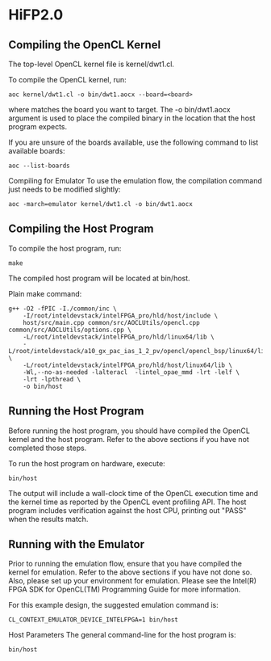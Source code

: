# HiFP2.0

## Compiling the OpenCL Kernel
The top-level OpenCL kernel file is kernel/dwt1.cl.

To compile the OpenCL kernel, run:
```
aoc kernel/dwt1.cl -o bin/dwt1.aocx --board=<board>
```
where <board> matches the board you want to target. The -o bin/dwt1.aocx argument is used to place the compiled binary in the location that the host program expects.

If you are unsure of the boards available, use the following command to list available boards:
```
aoc --list-boards
```

Compiling for Emulator
To use the emulation flow, the compilation command just needs to be modified slightly:
```
aoc -march=emulator kernel/dwt1.cl -o bin/dwt1.aocx
```

## Compiling the Host Program
To compile the host program, run:
```
make
```

The compiled host program will be located at bin/host.

Plain make command:
```
g++ -O2 -fPIC -I./common/inc \
    -I/root/inteldevstack/intelFPGA_pro/hld/host/include \
    host/src/main.cpp common/src/AOCLUtils/opencl.cpp common/src/AOCLUtils/options.cpp \
    -L/root/inteldevstack/intelFPGA_pro/hld/linux64/lib \
    -L/root/inteldevstack/a10_gx_pac_ias_1_2_pv/opencl/opencl_bsp/linux64/lib \
    -L/root/inteldevstack/intelFPGA_pro/hld/host/linux64/lib \
    -Wl,--no-as-needed -lalteracl  -lintel_opae_mmd -lrt -lelf \
    -lrt -lpthread \
	-o bin/host
```

## Running the Host Program
Before running the host program, you should have compiled the OpenCL kernel and the host program. Refer to the above sections if you have not completed those steps.

To run the host program on hardware, execute:
```
bin/host
```

The output will include a wall-clock time of the OpenCL execution time and the kernel time as reported by the OpenCL event profiling API. The host program includes verification against the host CPU, printing out "PASS" when the results match.

## Running with the Emulator
Prior to running the emulation flow, ensure that you have compiled the kernel for emulation. Refer to the above sections if you have not done so. Also, please set up your environment for emulation. Please see the Intel(R) FPGA SDK for OpenCL(TM) Programming Guide for more information.

For this example design, the suggested emulation command is:
```
CL_CONTEXT_EMULATOR_DEVICE_INTELFPGA=1 bin/host
```

Host Parameters
The general command-line for the host program is:
```
bin/host 
```